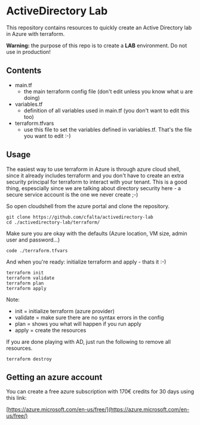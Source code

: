# ActiveDirectory Lab

This repository contains resources to quickly create an Active Directory lab in Azure with terraform.

**Warning:** the purpose of this repo is to create a **LAB** environment. Do not use in production!

## Contents

- main.tf
  - the main terraform config file (don't edit unless you know what u are doing)
- variables.tf
  - definition of all variables used in main.tf (you don't want to edit this too)
- terraform.tfvars
  - use this file to set the variables defined in variables.tf. That's the file you want to edit :-)

## Usage

The easiest way to use terraform in Azure is through azure cloud shell, since it already includes terraform and you don't have to create an extra security principal for terraform to interact with your tenant. This is a good thing, espescially since we are talking about directory security here - a secure service account is the one we never create ;-)

So open cloudshell from the azure portal and clone the repository.

```
git clone https://github.com/cfalta/activedirectory-lab
cd ./activedirectory-lab/terraform/
```

Make sure you are okay with the defaults (Azure location, VM size, admin user and password...)

```
code ./terraform.tfvars
```

And when you're ready: initialize terraform and apply - thats it :-)

```
terraform init
terraform validate
terraform plan
terraform apply
```

Note:

- init = initialize terraform (azure provider)
- validate = make sure there are no syntax errors in the config
- plan = shows you what will happen if you run apply
- apply = create the resources

If you are done playing with AD, just run the following to remove all resources.

```
terraform destroy
```

## Getting an azure account

You can create a free azure subscription with 170€ credits for 30 days using this link:

[https://azure.microsoft.com/en-us/free/](https://azure.microsoft.com/en-us/free/)
